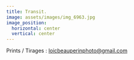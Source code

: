 ```yaml
---
title: Transit.
image: assets/images/img_6963.jpg
image_position:
  horizontal: center
  vertical: center
---
```

Prints / Tirages : loicbeauperinphoto@gmail.com
